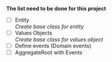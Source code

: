 **The list need to be done for this project**
- [ ] Entity  
_Create base class for entity_ 
- [ ] Values Objects  
_Create base class for values object_  
- [ ] Define events (Domain events)
- [ ] AggregateRoot with Events

